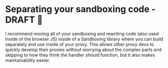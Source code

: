# Separating your sandboxing code - DRAFT 📝

I recommend moving all of your sandboxing and rewriting code (also used inside of the browser JS) inside of a Sandboxing library where you can build separately and use inside of your proxy. This allows other proxy devs to quickly develop their proxies without worrying about the complex parts and skipping to how they think the handler should function, but it also makes maintainability easier.
